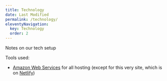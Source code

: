 ```yaml
---
title: Technology
date: Last Modified 
permalink: /technology/
eleventyNavigation:
  key: Technology
  order: 2
---
```

Notes on our tech setup

Tools used:
* [Amazon Web Services](https://eu-west-1.console.aws.amazon.com/console/home?region=eu-west-1) for all hosting (except for this very site, which is on [Netlify](https://app.netlify.com/sites/peasy-intranet/overview))